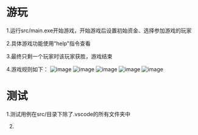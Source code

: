 # 游玩
1.运行src/main.exe开始游戏，开始游戏后设置初始资金、选择参加游戏的玩家

2.具体游戏功能使用“help”指令查看

3.最终只剩一个玩家时该玩家获胜，游戏结束

4.游戏规则如下：
![image](https://github.com/user-attachments/assets/c49fbc9d-109d-4dc5-8bdd-b45494bb46d9)
![image](https://github.com/user-attachments/assets/32f66906-5a23-4ad0-8d9d-f393063e578b)
![image](https://github.com/user-attachments/assets/d9c94ef6-740f-4998-acf9-439fdf3f99b0)
![image](https://github.com/user-attachments/assets/71a4ce2f-e9e8-4be8-9c0d-0d2db8e656b8)
![image](https://github.com/user-attachments/assets/fd480914-a344-4f18-be57-909f9a1158c6)


# 测试
1.测试用例在src/目录下除了.vscode的所有文件夹中

2.

